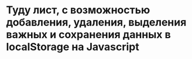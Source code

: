# Туду лист, с возможностью добавления, удаления, выделения важных и сохранения данных в localStorage на Javascript
